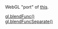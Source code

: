 WebGL "port" of [this](http://www.andersriggelsen.dk/OpenGL/).

[gl.blendFunc()](http://mrdoob.com/lab/javascript/webgl/blending/blendfunc.html)  
[gl.blendFuncSeparate()](http://mrdoob.com/lab/javascript/webgl/blending/blendfuncseparate.html)
